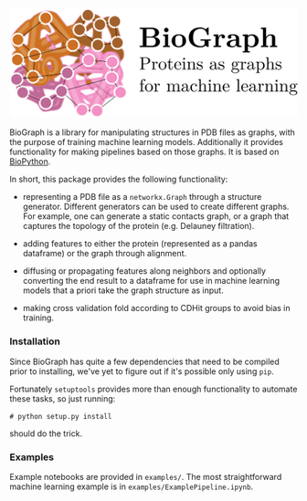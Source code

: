 ![](logo.png)

BioGraph is a library for manipulating structures in PDB files as graphs,
with the purpose of training machine learning models. Additionally
it provides functionality for making pipelines based on those graphs.
It is based on [BioPython](https://github.com/biopython/biopython).

In short, this package provides the following functionality:

* representing a PDB file as a `networkx.Graph` through a structure
generator. Different generators can be used to create different
graphs. For example, one can generate a static contacts graph,
or a graph that captures the topology of the protein (e.g.
Delauney filtration).

* adding features to either the protein (represented as a pandas
dataframe) or the graph through alignment.

* diffusing or propagating features along neighbors and optionally
converting the end result to a dataframe for use in machine learning
models that a priori take the graph structure as input.

* making cross validation fold according to CDHit groups to avoid
bias in training.


### Installation

Since BioGraph has quite a few dependencies that need to be compiled
prior to installing, we've yet to figure out if it's possible only
using `pip`.

Fortunately `setuptools` provides more than enough functionality
to automate these tasks, so just running:

```
# python setup.py install
```

should do the trick.

### Examples

Example notebooks are provided in `examples/`. The most
straightforward machine learning example is in
`examples/ExamplePipeline.ipynb`.
